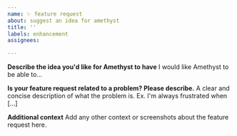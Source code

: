 ```yaml
---
name: ✨ feature request
about: suggest an idea for amethyst
title: ''
labels: enhancement
assignees:

---
```


**Describe the idea you'd like for Amethyst to have**
I would like Amethyst to be able to...

**Is your feature request related to a problem? Please describe.**
A clear and concise description of what the problem is. Ex. I'm always frustrated when [...]

**Additional context**
Add any other context or screenshots about the feature request here.
